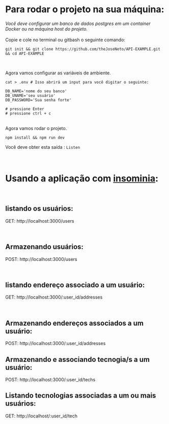 # Para rodar o projeto na sua máquina:
*Você deve configurar um banco de dados postgres em um container Docker ou na máquina host do projeto.*
<br/><br/>
Copie e cole no terminal ou gitbash o seguinte comando: 
<br/>
```
git init && git clone https://github.com/theJoseNeto/API-EXAMPLE.git && cd API-EXAMPLE 
```
<br/>

Agora vamos configurar as variáveis de ambiente. 

```
cat > .env # Isso abrirá um input para você digitar o seguinte: 
```

```
DB_NAME='nome do seu banco'
DB_UNAME='seu usuário' 
DB_PASSWORD='Sua senha forte'

# pressione Enter
# pressione ctrl + c
```
<br> 
Agora vamos rodar o projeto.

```
npm install && npm run dev 
```
Você deve obter esta saída : ```Listen```
<br/><br/><br/>

# Usando a aplicação com [insominia](https://insomnia.rest/download):

<br/>

## listando os usuários: 

GET: http://localhost:3000/users

<br/>

## Armazenando usuários:

POST: http://localhost:3000/users


<br/>

## listando endereço associado a um usuário: 

GET: http://localhost:3000/:user_id/addresses

<br/>

## Armazenando endereços associados a um usuário:

POST: http://localhost:3000/:user_id/addresses

## Armazenando e associando tecnogia/s a um usuário: 

POST: http://localhost:3000/:user_id/techs

## Listando tecnologias associadas a um ou mais usuários: 

GET: http://localhost/:user_id/tech 










